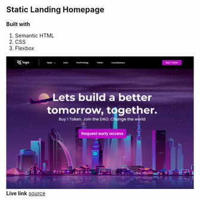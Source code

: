 ## Static Landing Homepage

**Built with**
1. Semantic HTML
2. CSS
3. Flexbox

![](../project_2/output.png)
**Live link**
  [source](https://helpful-kitsune-8e48ce.netlify.app/)